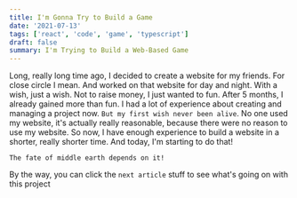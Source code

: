 ```yaml
---
title: I'm Gonna Try to Build a Game
date: '2021-07-13'
tags: ['react', 'code', 'game', 'typescript']
draft: false
summary: I'm Trying to Build a Web-Based Game
---
```


Long, really long time ago, I decided to create a website for my friends. For close circle I mean. And worked on that website for day and night. With a wish, just a wish. Not to raise money, I just wanted to fun. After 5 months, I already gained more than fun. I had a lot of experience about creating and managing a project now. `But my first wish never been alive`. No one used my website, it's actually really reasonable, because there were no reason to use my website. So now, I have enough experience to build a website in a shorter, really shorter time. And today, I'm starting to do that!

`The fate of middle earth depends on it!`

By the way, you can click the `next article` stuff to see what's going on with this project